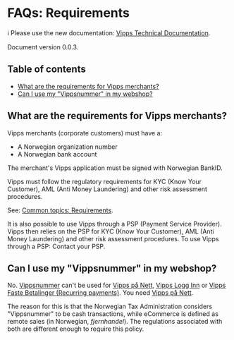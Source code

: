<!-- START_METADATA
---
title: Requirements
sidebar_position: 60
pagination_next: null
pagination_prev: null
---
END_METADATA -->

# FAQs: Requirements

<!-- START_COMMENT -->

ℹ️ Please use the new documentation:
[Vipps Technical Documentation](https://vippsas.github.io/vipps-developer-docs/).

<!-- END_COMMENT -->

Document version 0.0.3.

<!-- START_TOC -->

## Table of contents

* [What are the requirements for Vipps merchants?](#what-are-the-requirements-for-vipps-merchants)
* [Can I use my "Vippsnummer" in my webshop?](#can-i-use-my-vippsnummer-in-my-webshop)

<!-- END_TOC -->

## What are the requirements for Vipps merchants?

Vipps merchants (corporate customers) must have a:

* A Norwegian organization number
* A Norwegian bank account

The merchant's Vipps application must be signed with Norwegian BankID.

Vipps must follow the regulatory requirements for KYC (Know Your Customer),
AML (Anti Money Laundering) and other risk assessment procedures.

See:
[Common topics: Requirements](../common-topics/requirements.md).

It is also possible to use Vipps through a PSP (Payment Service Provider).
Vipps then relies on the PSP for KYC (Know Your Customer), AML (Anti Money Laundering)
and other risk assessment procedures.
To use Vipps through a PSP: Contact your PSP.

## Can I use my "Vippsnummer" in my webshop?

No.
[Vippsnummer](https://vipps.no/produkter-og-tjenester/bedrift/ta-betalt-i-butikk/ta-betalt-med-vipps/)
can't be used for
[Vipps på Nett](https://vipps.no/produkter-og-tjenester/bedrift/ta-betalt-paa-nett/ta-betalt-paa-nett/),
[Vipps Logg Inn](https://vipps.no/produkter-og-tjenester/bedrift/logg-inn-med-vipps/logg-inn-med-vipps/)
or
[Vipps Faste Betalinger (Recurring payments)](https://vipps.no/produkter-og-tjenester/bedrift/faste-betalinger/faste-betalinger/).
You need
[Vipps på Nett](https://www.vipps.no/produkter-og-tjenester/bedrift/ta-betalt-paa-nett/ta-betalt-paa-nett/).

The reason for this is that the Norwegian Tax Administration considers
"Vippsnummer" to be cash transactions,
while eCommerce is defined as remote sales (in Norwegian, *fjernhandel*). The regulations
associated with both are different enough to require this policy.
